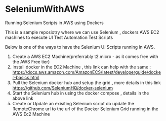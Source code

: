 # SeleniumWithAWS
Running Selenium Scripts in AWS using Dockers

This is a sample reposiotry where we can use Selenium , dockers AWS EC2 machines to execute UI Test Automation Test Scripts

Below is one of the ways to have the Selenium UI Scripts running in AWS.

1. Create a AWS EC2 Machine(preferrably t2.micro - as it comes free with the AWS Free tier)
2. Install docker in the EC2 Machine , this link can help with the same : https://docs.aws.amazon.com/AmazonECS/latest/developerguide/docker-basics.html
3. Pull the Selenium docker hub and setup the grid , more details in this link https://github.com/SeleniumHQ/docker-selenium
4. Start the Selenium hub in using the docker compose , details in the above link
5. Create or Update an exisiting Selenium script do update the RemoteChrome url to the url of the Docker Selenium Grid running in the AWS Ec2 Machine

